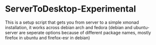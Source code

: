 # ServerToDesktop-Experimental
This is a setup script that gets you from server to a simple xmonad installation, it works across debian arch and fedora (debian and ubuntu-server are seperate options because of different package names, mostly firefox in ubuntu and firefox-esr in debian)
